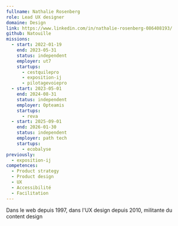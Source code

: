 ```yaml
---
fullname: Nathalie Rosenberg
role: Lead UX designer
domaine: Design
link: https://www.linkedin.com/in/nathalie-rosenberg-086408193/
github: Natouille
missions:
  - start: 2022-01-19
    end: 2023-05-31
    status: independent
    employer: ut7
    startups:
      - cestquilepro
      - exposition-ij
      - pilotagevoiepro
  - start: 2023-05-01
    end: 2024-08-31
    status: independent
    employer: Opteamis
    startups:
      - reva
  - start: 2025-09-01
    end: 2026-01-30
    status: independent
    employer: path tech
    startups:
      - ecobalyse
previously:
  - exposition-ij
competences:
  - Product strategy
  - Product design
  - UX
  - Accessibilité
  - Facilitation
---
```

Dans le web depuis 1997, dans l'UX design depuis 2010, militante du content design